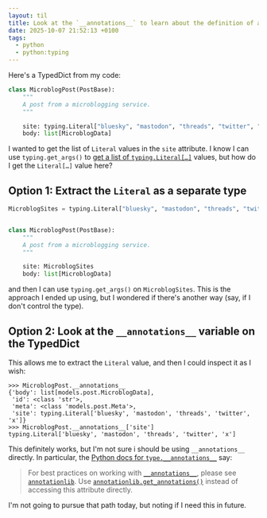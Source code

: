 ```yaml
---
layout: til
title: Look at the `__annotations__` to learn about the definition of a TypedDict
date: 2025-10-07 21:52:13 +0100
tags:
  - python
  - python:typing
---
```

Here's a TypedDict from my code:

```python
class MicroblogPost(PostBase):
    """
    A post from a microblogging service.
    """

    site: typing.Literal["bluesky", "mastodon", "threads", "twitter", "x"]
    body: list[MicroblogData]
```

I wanted to get the list of `Literal` values in the `site` attribute.
I know I can use `typing.get_args()` to [get a list of `typing.Literal[…]`][getargs] values, but how do I get the `Literal[…]` value here?

[getargs]: https://alexwlchan.net/til/2025/typing-getargs/

## Option 1: Extract the `Literal` as a separate type

```python
MicroblogSites = typing.Literal["bluesky", "mastodon", "threads", "twitter", "x"]


class MicroblogPost(PostBase):
    """
    A post from a microblogging service.
    """

    site: MicroblogSites
    body: list[MicroblogData]
```

and then I can use `typing.get_args()` on `MicroblogSites`.
This is the approach I ended up using, but I wondered if there's another way (say, if I don't control the type).

## Option 2: Look at the `__annotations__` variable on the TypedDict

This allows me to extract the `Literal` value, and then I could inspect it as I wish:

```pycon
>>> MicroblogPost.__annotations__
{'body': list[models.post.MicroblogData],
 'id': <class 'str'>,
 'meta': <class 'models.post.Meta'>,
 'site': typing.Literal['bluesky', 'mastodon', 'threads', 'twitter', 'x']}
>>> MicroblogPost.__annotations__['site']
typing.Literal['bluesky', 'mastodon', 'threads', 'twitter', 'x']
```

This definitely works, but I'm not sure i should be using `__annotations__` directly.
In particular, the [Python docs for `type.__annotations__`][datadocs] say:

> For best practices on working with [`__annotations__`](https://docs.python.org/3/reference/datamodel.html#object.__annotations__), please see [`annotationlib`](https://docs.python.org/3/library/annotationlib.html#module-annotationlib). Use [`annotationlib.get_annotations()`](https://docs.python.org/3/library/annotationlib.html#annotationlib.get_annotations) instead of accessing this attribute directly.

I'm not going to pursue that path today, but noting if I need this in future.

[datadocs]: https://docs.python.org/3/reference/datamodel.html#type.__annotations__
